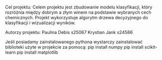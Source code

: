 Cel projektu:
Celem projektu jest zbudowanie modelu klasyfikacji, który rozróżnia między dobrym a złym winem na podstawie wybranych 
cech chemicznych. Projekt wykorzystuje algorytm drzewa decyzyjnego do klasyfikacji i wizualizacji wyników.

Autorzy projektu:
Paulina Debis s25067
Krystian Jank s24586

Jeśli posiadamy zainstalowanego pythona wystarczy zainstalować biblioteki użyte w projekcie za pomocą:
pip install numpy
pip install scikit-learn
pip install matplotlib




